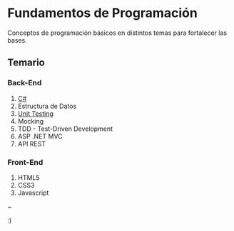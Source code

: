 # Fundamentos de Programación

Conceptos de programación básicos en distintos temas para fortalecer las bases.

## Temario
### Back-End
1. [C#](https://github.com/luzyrawr/selfstudy/blob/main/C%23.md)
1. Estructura de Datos
1. [Unit Testing](https://github.com/luzyrawr/selfstudy/blob/main/UnitTesting.md)
1. Mocking
1. TDD - Test-Driven Development
1. ASP .NET MVC
1. API REST

### Front-End
1. HTML5
1. CSS3
1. Javascript

~

:)
